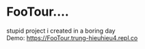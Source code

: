 # FooTour....
 stupid project i created in a boring day<br>
 Demo: https://FooTour.trung-hieuhieu4.repl.co
